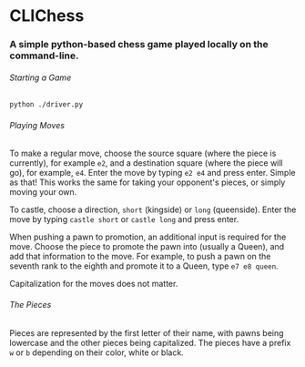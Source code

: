 # CLIChess 

### A simple python-based chess game played locally on the command-line.

###### Starting a Game

```sh
python ./driver.py
```

###### Playing Moves

To make a regular move, choose the source square (where the piece is currently), for example `e2`, and a destination square (where the piece will go), for example, `e4`. 
Enter the move by typing `e2 e4` and press enter. 
Simple as that!
This works the same for taking your opponent's pieces, or simply moving your own.

To castle, choose a direction, `short` (kingside) or `long` (queenside). 
Enter the move by typing `castle short` or `castle long` and press enter.

When pushing a pawn to promotion, an additional input is required for the move. 
Choose the piece to promote the pawn into (usually a Queen), and add that information to the move. 
For example, to push a pawn on the seventh rank to the eighth and promote it to a Queen, type `e7 e8 queen`.

Capitalization for the moves does not matter.

###### The Pieces

Pieces are represented by the first letter of their name, with pawns being lowercase and the other pieces being capitalized.
The pieces have a prefix `w` or `b` depending on their color, white or black.



